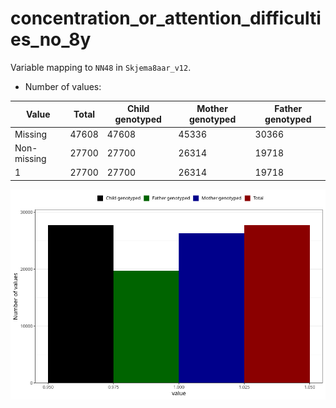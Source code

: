 # concentration_or_attention_difficulties_no_8y
Variable mapping to `NN48` in `Skjema8aar_v12`.
- Number of values:

| Value | Total | Child genotyped | Mother genotyped | Father genotyped |
| ----- | ----- | --------------- | ---------------- | ---------------- |
| Missing | 47608 | 47608 | 45336 | 30366 |
| Non-missing | 27700 | 27700 | 26314 | 19718 |
| 1 | 27700 | 27700 | 26314 | 19718 |



![](concentration_or_attention_difficulties_no_8y_n.png)



